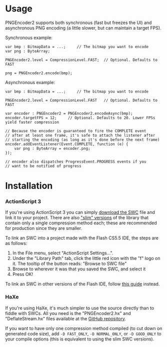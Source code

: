 Usage
=====

PNGEncoder2 supports both synchronous (fast but freezes the UI)
and asynchronous PNG encoding (a little slower, but can maintain
a target FPS).

Synchronous example:

```as3
var bmp : BitmapData = ...;		// The bitmap you want to encode
var png : ByteArray;

PNGEncoder2.level = CompressionLevel.FAST;	// Optional. Defaults to FAST

png = PNGEncoder2.encode(bmp);
```
	
Asynchronous example:

```as3
var bmp : BitmapData = ...;		// The bitmap you want to encode

PNGEncoder2.level = CompressionLevel.FAST	// Optional. Defaults to FAST

var encoder : PNGEncoder2 = PNGEncoder2.encodeAsync(bmp);
encoder.targetFPS = 12;		// Optional. Defaults to 20. Lower FPSs yield faster compression

// Because the encoder is guaranteed to fire the COMPLETE event
// after at least one frame, it's safe to attach the listener after
// starting the encoding (as long as it's done before the next frame)
encoder.addEventListener(Event.COMPLETE, function (e) {
	var png : ByteArray = encoder.png;
});

// encoder also dispatches ProgressEvent.PROGRESS events if you
// want to be notified of progress
```


Installation
============

### ActionScript 3

If you're using ActionScript 3 you can simply
[download the SWC][swc] file and link it to your
project. There are also ["slim" versions][slim] of the library
that contain only a single compression method each;
these are recommended for production since they are smaller.

To link an SWC into a project made with
the Flash CS5.5 IDE, the steps are as follows:

1. In the File menu, select "ActionScript Settings...".
2. Under the "Library Path" tab, click the little red
icon with the "f" logo on it. The tooltip of the button
reads: "Browse to SWC file"
3. Browse to wherever it was that you saved the SWC, and
select it
4. Press OK!

To link an SWC in other versions of the Flash IDE, follow
[this guide][how-to-swc] instead.


### HaXe

If you're using HaXe, it's much simpler to use the source
directly than to fiddle with SWCs. All you need is the
"PNGEncoder2.hx" and "DeflateStream.hx" files available
at the [GitHub repository][repo].

If you want to have only one compression method compiled
(to cut down on generated code size), add `-D FAST_ONLY`,
`-D NORMAL_ONLY`, or `-D GOOD_ONLY` to your compile options
(this is equivalent to using the slim SWC versions).


[swc]: https://github.com/cameron314/PNGEncoder2/raw/master/PNGEncoder2.swc
[how-to-swc]: http://www.myflashlab.com/2010/01/17/how-to-use-swc/
[slim]: https://github.com/cameron314/PNGEncoder2/tree/master/slim
[repo]: https://github.com/cameron314/PNGEncoder2
